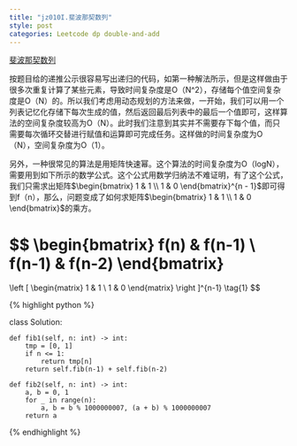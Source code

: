 ```yaml
---
title: "jz010I.斐波那契数列"
style: post
categories: Leetcode dp double-and-add
---
```


[斐波那契数列](https://leetcode-cn.com/problems/fei-bo-na-qi-shu-lie-lcof/)

按题目给的递推公示很容易写出递归的代码，如第一种解法所示，但是这样做由于很多次重复计算了某些元素，导致时间复杂度是O（N^2），存储每个值空间复杂度是O（N）的。所以我们考虑用动态规划的方法来做，一开始，我们可以用一个列表记忆化存储下每次生成的值，然后返回最后列表中的最后一个值即可，这样算法的空间复杂度较高为O（N）。此时我们注意到其实并不需要存下每个值，而只需要每次循环交替进行赋值和运算即可完成任务。这样做的时间复杂度为O（N），空间复杂度为O（1）。

另外，一种很常见的算法是用矩阵快速幂。这个算法的时间复杂度为O（logN），需要用到如下所示的数学公式。这个公式用数学归纳法不难证明，有了这个公式，我们只需求出矩阵$\begin{bmatrix} 1 & 1 \\ 1 & 0 \end{bmatrix}^{n - 1}$即可得到f（n），那么，问题变成了如何求矩阵$\begin{bmatrix} 1 & 1 \\ 1 & 0 \end{bmatrix}$的乘方。

$$
 \begin{bmatrix}
 f(n) & f(n-1) \\
 f(n-1) & f(n-2)
 \end{bmatrix}
 =
 \left [
 \begin{matrix}
   1 & 1  \\
   1 & 0
  \end{matrix}
 \right ]^{n-1} \tag{1}
$$

{% highlight python %}

class Solution:

    def fib1(self, n: int) -> int:
        tmp = [0, 1]
        if n <= 1:
            return tmp[n]
        return self.fib(n-1) + self.fib(n-2)

    def fib2(self, n: int) -> int:
        a, b = 0, 1
        for _ in range(n):
            a, b = b % 1000000007, (a + b) % 1000000007
        return a

{% endhighlight %}

